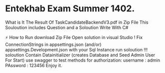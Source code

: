 # Entekhab Exam Summer 1402.


What is It
The Result Of TaskCandidateBackendV3.pdf in Zip File This Souloution includes Question and a Soloution Write With C#

⚡️ How to Run
download Zip File Open solution in visual Studio !
Fix ConnectionStrings in appsettings.json (and/or) appsettings.Development.json with your Sql Instance
run soloution !!!
soloution Contain Datainitializer (creates Database and Seed Admin User For Start)
use swagger to test methods 
for authorization:
username : admin
PAssword : 123456
Enjoy it.
